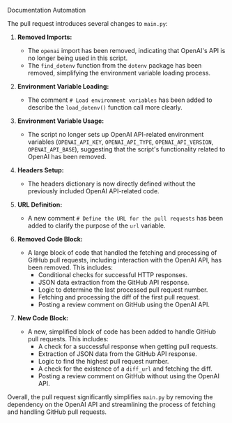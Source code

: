 Documentation Automation

The pull request introduces several changes to `main.py`:

1. **Removed Imports:**
   - The `openai` import has been removed, indicating that OpenAI's API is no longer being used in this script.
   - The `find_dotenv` function from the `dotenv` package has been removed, simplifying the environment variable loading process.

2. **Environment Variable Loading:**
   - The comment `# Load environment variables` has been added to describe the `load_dotenv()` function call more clearly.

3. **Environment Variable Usage:**
   - The script no longer sets up OpenAI API-related environment variables (`OPENAI_API_KEY`, `OPENAI_API_TYPE`, `OPENAI_API_VERSION`, `OPENAI_API_BASE`), suggesting that the script's functionality related to OpenAI has been removed.

4. **Headers Setup:**
   - The headers dictionary is now directly defined without the previously included OpenAI API-related code.

5. **URL Definition:**
   - A new comment `# Define the URL for the pull requests` has been added to clarify the purpose of the `url` variable.

6. **Removed Code Block:**
   - A large block of code that handled the fetching and processing of GitHub pull requests, including interaction with the OpenAI API, has been removed. This includes:
     - Conditional checks for successful HTTP responses.
     - JSON data extraction from the GitHub API response.
     - Logic to determine the last processed pull request number.
     - Fetching and processing the diff of the first pull request.
     - Posting a review comment on GitHub using the OpenAI API.

7. **New Code Block:**
   - A new, simplified block of code has been added to handle GitHub pull requests. This includes:
     - A check for a successful response when getting pull requests.
     - Extraction of JSON data from the GitHub API response.
     - Logic to find the highest pull request number.
     - A check for the existence of a `diff_url` and fetching the diff.
     - Posting a review comment on GitHub without using the OpenAI API.

Overall, the pull request significantly simplifies `main.py` by removing the dependency on the OpenAI API and streamlining the process of fetching and handling GitHub pull requests.